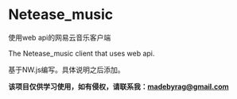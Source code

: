 # Netease_music
使用web api的网易云音乐客户端

The Netease_music client that uses web api.

基于NW.js编写。具体说明之后添加。

**该项目仅供学习使用，如有侵权，请联系我：madebyrag@gmail.com**

